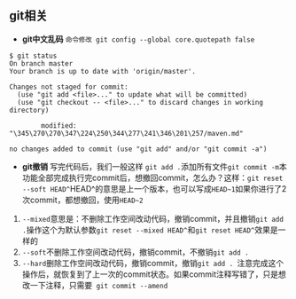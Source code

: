 ## git相关
- **git中文乱码**
`命令修改 git config --global core.quotepath false`

```
$ git status
On branch master
Your branch is up to date with 'origin/master'.

Changes not staged for commit:
  (use "git add <file>..." to update what will be committed)
  (use "git checkout -- <file>..." to discard changes in working directory)

        modified:   "\345\270\270\347\224\250\344\277\241\346\201\257/maven.md"

no changes added to commit (use "git add" and/or "git commit -a")
```
- **git撤销**
写完代码后，我们一般这样 `git add .`添加所有文件`git commit -m`本功能全部完成执行完commit后，想撤回commit，怎么办？这样：`git reset --soft HEAD^`HEAD^的意思是上一个版本，也可以写成`HEAD~1`如果你进行了2次commit，都想撤回，使用`HEAD~2`
1. `--mixed`意思是：不删除工作空间改动代码，撤销commit，并且撤销`git add .`操作这个为默认参数`git reset --mixed HEAD^`和`git reset HEAD^`效果是一样的
2. `--soft`不删除工作空间改动代码，撤销commit，不撤销`git add . `
3. `--hard`删除工作空间改动代码，撤销commit，撤销`git add . `注意完成这个操作后，就恢复到了上一次的commit状态。如果commit注释写错了，只是想改一下注释，只需要` git commit --amend`

